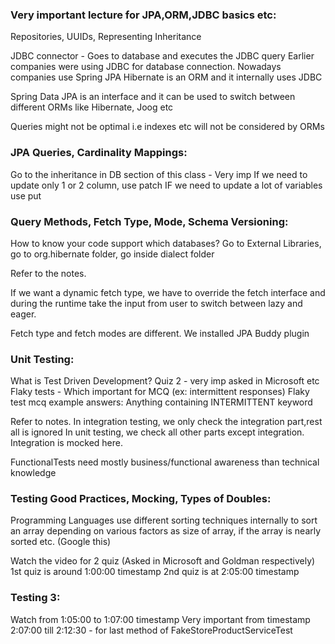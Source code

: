 ### Very important lecture for JPA,ORM,JDBC basics etc:

Repositories, UUIDs, Representing Inheritance

JDBC connector - Goes to database and executes the JDBC query
Earlier companies were using JDBC for database connection.
Nowadays companies use Spring JPA
Hibernate is an ORM and it internally uses JDBC

Spring Data JPA is an interface and it can be used to switch between different ORMs like
Hibernate, Joog etc

Queries might not be optimal i.e indexes etc will not be considered by ORMs

### JPA Queries, Cardinality Mappings:
Go to the inheritance in DB section of this class - Very imp
If we need to update only 1 or 2 column, use patch
IF we need to update a lot of variables use put

### Query Methods, Fetch Type, Mode, Schema Versioning:

How to know your code support which databases?
Go to External Libraries, go to org.hibernate folder, go inside dialect folder

Refer to the notes.

If we want a dynamic fetch type, we have to override the fetch interface and during the runtime take the
input from user to switch between lazy and eager.

Fetch type and fetch modes are different.
We installed JPA Buddy plugin

### Unit Testing:

What is Test Driven Development?
Quiz 2 - very imp asked in Microsoft etc
Flaky tests - Which important for MCQ (ex: intermittent responses)
Flaky test  mcq example answers: Anything containing INTERMITTENT keyword

Refer to notes.
In integration testing, we only check the integration part,rest all is ignored
In unit testing, we check all other parts except integration. Integration is mocked here.

FunctionalTests need mostly business/functional awareness than technical knowledge


### Testing Good Practices, Mocking, Types of Doubles:

Programming Languages use different sorting techniques internally to sort an array depending on various factors as
size of array, if the array is nearly sorted etc. (Google this)

Watch the video for 2 quiz (Asked in Microsoft and Goldman respectively)
1st quiz is around 1:00:00 timestamp
2nd quiz is at 2:05:00 timestamp

### Testing 3:

Watch from 1:05:00 to 1:07:00 timestamp
Very important from timestamp 2:07:00 till 2:12:30 - for last method of FakeStoreProductServiceTest
